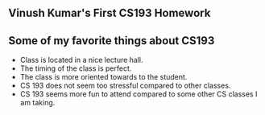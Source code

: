 ## Vinush Kumar's First CS193 Homework

## Some of my favorite things about CS193

- Class is located in a nice lecture hall.
- The timing of the class is perfect.
- The class is more oriented towards to the student.
- CS 193 does not seem too stressful compared to other classes.
- CS 193 seems more fun to attend compared to some other CS classes I am taking.


